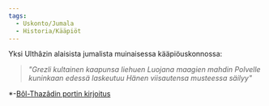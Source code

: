 ```yaml
---
tags:
  - Uskonto/Jumala
  - Historia/Kääpiöt
---
```

Yksi Ulthâzin alaisista jumalista muinaisessa kääpiöuskonnossa:

>*"Grezli kultainen kaapunsa liehuen 
>Luojana maagien mahdin 
>Polvelle kuninkaan edessä laskeutuu 
>Hänen viisautensa musteessa säilyy"*
>
  *-[Bôl-Thazâdin portin kirjoitus](Bôl-Thazâdin%20portin%20kirjoitus.md)


